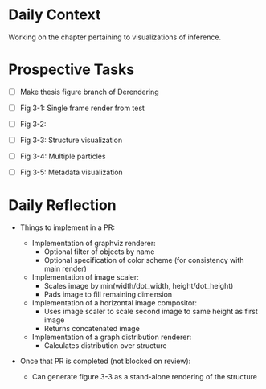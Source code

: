 # Daily Context

Working on the chapter pertaining to visualizations of inference.


# Prospective Tasks

* [ ] Make thesis figure branch of Derendering
* [ ] Fig 3-1: Single frame render from test
* [ ] Fig 3-2: 
* [ ] Fig 3-3: Structure visualization
* [ ] Fig 3-4: Multiple particles
* [ ] Fig 3-5: Metadata visualization


# Daily Reflection

* Things to implement in a PR:
    * Implementation of graphviz renderer:
        * Optional filter of objects by name
        * Optional specification of color scheme (for consistency with main render)
    * Implementation of image scaler:
        * Scales image by min(width/dot_width, height/dot_height)
        * Pads image to fill remaining dimension
    * Implementation of a horizontal image compositor:
        * Uses image scaler to scale second image to same height as first image
        * Returns concatenated image
    * Implementation of a graph distribution renderer:
        * Calculates distribution over structure

* Once that PR is completed (not blocked on review):
    * Can generate figure 3-3 as a stand-alone rendering of the structure
